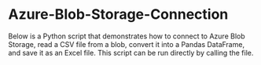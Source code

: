 # Azure-Blob-Storage-Connection
Below is a Python script that demonstrates how to connect to Azure Blob Storage, read a CSV file from a blob, convert it into a Pandas DataFrame, and save it as an Excel file. This script can be run directly by calling the file.
